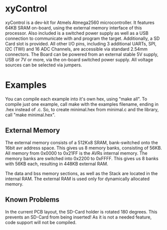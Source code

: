 # xyControl

xyControl is a dev-kit for Atmels Atmega2560 microcontroller.
It features 64KB SRAM on-board, using the external memory interface of this processor.
Also included is a switched power supply as well as a USB connection to communicate with and program the target.
Additionally, a SD Card slot is provided.
All other I/O pins, including 3 additional UARTs, SPI, I2C (TWI) and 16 ADC Channels, are accessible via standard 2.54mm connectors.
The Board can be powered from an external stable 5V supply, USB or 7V or more, via the on-board switched power supply. All voltage sources can be selected via jumpers.

# Examples

You can compile each example into it's own hex, using "make all". To compile just one example, call make with the examples filename, ending in .hex instead of .c. So, to create minimal.hex from minimal.c and the library, call "make minimal.hex".

## External Memory

The external memory consists of a 512Kx8 SRAM, bank-switched onto the 16bit avr address space.
This gives us 8 memory banks, consisting of 56KB. All memory from 0x0000 to 0x21FF is the AVRs internal memory. The memory banks are switched into 0x2200 to 0xFFFF.
This gives us 8 banks with 56KB each, resulting in 448KB external RAM.

The data and bss memory sections, as well as the Stack are located in the internal RAM. The external RAM is used only for dynamically allocated memory.

## Known Problems

In the current PCB layout, the SD-Card holder is rotated 180 degrees. This prevents an SD-Card from being inserted! As it is not a needed feature, code support will not be compiled.
